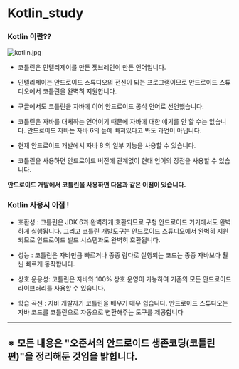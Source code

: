 # Kotlin_study

### Kotlin 이란??
![kotlin.jpg](/desktop/kotlin.jpg)
- 코틀린은 인텔리제이를 만든 젯브레인이 만든 언어입니다. 

- 인텔리제이는 안드로이드 스튜디오의 전신이 되는 프로그램이므로 안드로이드 스튜디오에서 코틀린을 완벽히 지원합니다. 
- 구글에서도 코틀린을 자바에 이어 안드로이드 공식 언어로 선언했습니다.

- 코틀린은 자바를 대체하는 언어이기 때문에 자바에 대한 얘기를 안 할 수는 없습니다. 안드로이드 자바는 자바 6의 늪에 빠져있다고 봐도 과언이 아닙니다.
- 현재 안드로이드 개발에서 자바 8 의 일부 기능을 사용할 수 있습니다. 

- 코틀린을 사용하면 안드로이드 버전에 관계없이 현대 언어의 장점을 사용할 수 있습니다. 
 
 
 **안드로이드 개발에서 코틀린을 사용하면 다음과 같은 이점이 있습니다.**

### Kotlin 사용시 이점 !
  - 호환성 : 코틀린은 JDK 6과 완벽하게 호환되므로 구형 안드로이드 기기에서도 완벽하게 실행됩니다. 그리고 코틀린 개발도구는 안드로이드 스튜디오에서 완벽히 
  지원되므로 안드로이드 빌드 시스템과도 완벽히 호환됩니다.
  
  - 성능 : 코틀린은 자바만큼 빠르거나 종종 람다로 실행되는 코드는 종종 자바보다 훨씬 빠르게 동작합니다. 
  
  - 상호 운용성: 코틀린은 자바와 100% 상호 운영이 가능하여 기존의 모든 안드로이드 라이브러리를 사용할 수 있습니다.
  
  - 학습 곡선 : 자바 개발자가 코틀린을 배우기 매우 쉽습니다. 안드로이드 스튜디오는 자바 코드를 코틀린으로 자동으로 변환해주는 도구를 제공합니다 
  
  
  ---
  **※ 모든 내용은 "오준서의 안드로이드 생존코딩(코틀린 편)"을 정리해둔 것임을 밝힙니다.**
---
